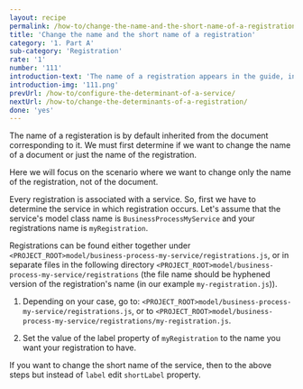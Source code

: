 ```yaml
---
layout: recipe
permalink: /how-to/change-the-name-and-the-short-name-of-a-registration/
title: 'Change the name and the short name of a registration'
category: '1. Part A'
sub-category: 'Registration'
rate: '1'
number: '111'
introduction-text: 'The name of a registration appears in the guide, in the email sent to the users, in the history of the file... The name change will take place in all those places.<br>It is recommended to name the registration as "Name-of-certificate at Institution-in-charge".'
introduction-img: '111.png'
prevUrl: /how-to/configure-the-determinant-of-a-service/
nextUrl: /how-to/change-the-determinants-of-a-registration/
done: 'yes'
---
```


The name of a registeration is by default inherited from the document corresponding to it. We must first determine if we want to change the name of a document or just the name of the registration.

Here we will focus on the scenario where we want to change only the name of the registration, not of the document.

Every registration is associated with a service. So, first we have to determine the service in which registration occurs. Let's assume that the service's model class name is `BusinessProcessMyService` and your registrations name is `myRegistration`.

Registrations can be found either together under `<PROJECT_ROOT>model/business-process-my-service/registrations.js`, or in separate files in the following directory `<PROJECT_ROOT>model/business-process-my-service/registrations` (the file name should be hyphened version of the registration's name (in our example `my-registration.js`)).

1. Depending on your case, go to: `<PROJECT_ROOT>model/business-process-my-service/registrations.js`, or to `<PROJECT_ROOT>model/business-process-my-service/registrations/my-registration.js`.

2. Set the value of the label property of `myRegistration` to the name you want your registration to have.

If you want to change the short name of the service, then to the above steps but instead of `label` edit `shortLabel` property.
